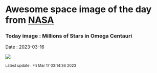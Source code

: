 
# Awesome space image of the day from [NASA](https://api.nasa.gov/)

### Today image : Millions of Stars in Omega Centauri
Date : 2023-03-16

![](https://apod.nasa.gov/apod/image/2303/NGC5139_Omega_Centauri_1024px.jpg)

<small>Latest update : Fri Mar 17 03:14:36 2023</small>
        